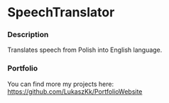 # SpeechTranslator

### Description
Translates speech from Polish into English language.

### Portfolio
You can find more my projects here: https://github.com/LukaszKk/PortfolioWebsite